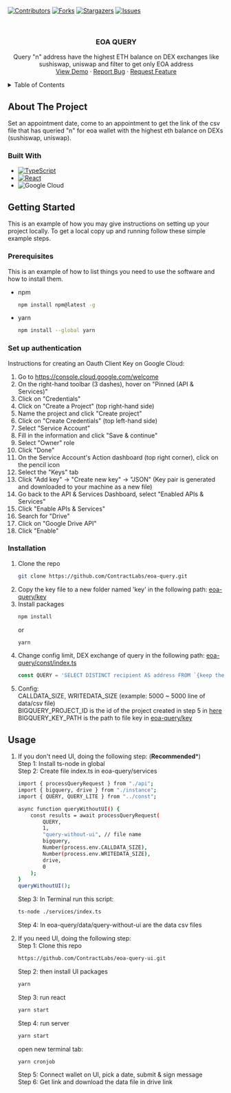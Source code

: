 <!-- PROJECT SHIELDS -->
<!--
*** I'm using markdown "reference style" links for readability.
*** Reference links are enclosed in brackets [ ] instead of parentheses ( ).
*** See the bottom of this document for the declaration of the reference variables
*** for contributors-url, forks-url, etc. This is an optional, concise syntax you may use.
*** https://www.markdownguide.org/basic-syntax/#reference-style-links
-->
[![Contributors][contributors-shield]][contributors-url]
[![Forks][forks-shield]][forks-url]
[![Stargazers][stars-shield]][stars-url]
[![Issues][issues-shield]][issues-url]



<!-- PROJECT LOGO -->
<br />
<div align="center">
<h3 align="center">EOA QUERY</h3>

  <p align="center">
    Query "n" address have the highest ETH balance on DEX exchanges like sushiswap, uniswap and filter to get only EOA address
    <br />
    <a href="https://eoa-query.w3w.app/">View Demo</a>
    ·
    <a href="https://github.com/ContractLabs/eoa-query/issues">Report Bug</a>
    ·
    <a href="https://github.com/ContractLabs/eoa-query/issues">Request Feature</a>
  </p>
</div>



<!-- TABLE OF CONTENTS -->
<details>
  <summary>Table of Contents</summary>
  <ol>
    <li>
      <a href="#about-the-project">About The Project</a>
      <ul>
        <li><a href="#built-with">Built With</a></li>
      </ul>
    </li>
    <li>
      <a href="#getting-started">Getting Started</a>
      <ul>
        <li><a href="#set-up-authentication">Set up authentication</a></li>
        <li><a href="#prerequisites">Prerequisites</a></li>
        <li><a href="#installation">Installation</a></li>
      </ul>
    </li>
    <li><a href="#usage">Usage</a></li>
  </ol>
</details>



<!-- ABOUT THE PROJECT -->
## About The Project

Set an appointment date, come to an appointment to get the link of the csv file that has queried "n" for eoa wallet with the highest eth balance on DEXs (sushiswap, uniswap).


### Built With

* [![TypeScript][TypeScript.ts]][TypeScript-url]
* [![React][React.js]][React-url]
* ![Google Cloud](https://img.shields.io/badge/GoogleCloud-%234285F4.svg?style=for-the-badge&logo=google-cloud&logoColor=white)



<!-- GETTING STARTED -->
## Getting Started

This is an example of how you may give instructions on setting up your project locally.
To get a local copy up and running follow these simple example steps.

### Prerequisites

This is an example of how to list things you need to use the software and how to install them.
* npm
  ```sh
  npm install npm@latest -g
  ```
* yarn 
  ```sh
  npm install --global yarn
  ```

### Set up authentication

Instructions for creating an Oauth Client Key on Google Cloud:

1. Go to https://console.cloud.google.com/welcome
2. On the right-hand toolbar (3 dashes), hover on "Pinned (API & Services)"
3. Click on "Credentials"
4. Click on "Create a Project" (top right-hand side)
5. Name the project and click "Create project"
6. Click on "Create Credentials" (top left-hand side)
7. Select "Service Account"
8. Fill in the information and click "Save & continue"
9. Select "Owner" role
10. Click "Done"
11. On the Service Account's Action dashboard (top right corner), click on the pencil icon
12. Select the "Keys" tab
13. Click "Add key" -> "Create new key" -> "JSON" (Key pair is generated and downloaded to your machine as a new file)
14. Go back to the API & Services Dashboard, select "Enabled APIs & Services"
15. Click "Enable APIs & Services"
16. Search for "Drive"
17. Click on "Google Drive API"
18. Click "Enable"


### Installation

1. Clone the repo
   ```sh
   git clone https://github.com/ContractLabs/eoa-query.git
   ```
2. Copy the key file to a new folder named 'key' in the following path: [eoa-query/key](http://github.com/ContractLabs/eoa-query/blob/main/key)
3. Install packages
   ```sh
   npm install 
   ```
   or
   ```sh
   yarn
   ```
4. Change config limit, DEX exchange of query in the following path: [eoa-query/const/index.ts](https://github.com/ContractLabs/eoa-query/blob/main/const/index.ts)
   ```ts
   const QUERY = 'SELECT DISTINCT recipient AS address FROM `{keep the same if you want to query at 3 dex exchanges sushiswap, quickswap, uniswap or you can delete some unnecessary dex exchange}` LIMIT {your limit number}';
   ```
5. Config: 
   <br/>
   CALLDATA_SIZE, WRITEDATA_SIZE (example: 5000 ~ 5000 line of data/csv file)
   <br/>
   BIGQUERY_PROJECT_ID is the id of the project created in step 5 in [here](https://github.com/ContractLabs/eoa-query/edit/main/README.md#set-up-authentication)
   <br/>
   BIGQUERY_KEY_PATH is the path to file key in [eoa-query/key](http://github.com/ContractLabs/eoa-query/blob/main/key)
<!-- USAGE EXAMPLES -->
## Usage

1. If you don't need UI, doing the following step: (**Recommended***)
   <br/>
   Step 1: Install ts-node in global
   <br/>
   Step 2: Create file index.ts in eoa-query/services
    ```sh
    import { processQueryRequest } from "./api";
    import { bigquery, drive } from "./instance";
    import { QUERY, QUERY_LITE } from "../const";

    async function queryWithoutUI() {
        const results = await processQueryRequest(
            QUERY,
            1,
            "query-without-ui", // file name 
            bigquery,
            Number(process.env.CALLDATA_SIZE),
            Number(process.env.WRITEDATA_SIZE),
            drive,
            0
        );
    }
    queryWithoutUI();
    ```
    Step 3: In Terminal run this script:
    ```sh
    ts-node ./services/index.ts
    ```
    Step 4: In eoa-query/data/query-without-ui are the data csv files

2. If you need UI, doing the following step: 
   <br/>
   Step 1: Clone this repo
   ```sh
   https://github.com/ContractLabs/eoa-query-ui.git
   ```
   Step 2: then install UI packages
   ```sh
   yarn
   ```
   Step 3: run react
   ```sh
   yarn start
   ```
   Step 4: run server 
   ```sh
   yarn start
   ```
   open new terminal tab:
   ```sh
   yarn cronjob
   ```
   Step 5: Connect wallet on UI, pick a date, submit & sign message
   <br/>
   Step 6: Get link and download the data file in drive link



<!-- MARKDOWN LINKS & IMAGES -->
<!-- https://www.markdownguide.org/basic-syntax/#reference-style-links -->
[contributors-shield]: https://img.shields.io/github/contributors/ContractLabs/eoa-query.svg?style=for-the-badge
[contributors-url]: https://github.com/ContractLabs/eoa-query/graphs/contributors
[forks-shield]: https://img.shields.io/github/forks/ContractLabs/eoa-query.svg?style=for-the-badge
[forks-url]: https://github.com/ContractLabs/eoa-query/network/members
[stars-shield]: https://img.shields.io/github/stars/ContractLabs/eoa-query.svg?style=for-the-badge
[stars-url]: https://github.com/ContractLabs/eoa-query/stargazers
[issues-shield]: https://img.shields.io/github/issues/ContractLabs/eoa-query.svg?style=for-the-badge
[issues-url]: https://github.com/ContractLabs/eoa-query/issues
[license-shield]: https://img.shields.io/github/license/ContractLabs/eoa-query.svg?style=for-the-badge
[license-url]: https://github.com/ContractLabs/eoa-query/blob/master/LICENSE.txt
[TypeScript.ts]: https://shields.io/badge/TypeScript-3178C6?logo=TypeScript&logoColor=FFF&style=flat-square
[TypeScript-url]: https://www.typescriptlang.org/
[React.js]: https://img.shields.io/badge/React-20232A?style=for-the-badge&logo=react&logoColor=61DAFB
[React-url]: https://reactjs.org/
